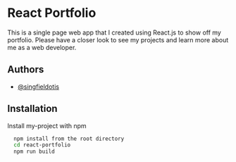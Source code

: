 
# React Portfolio

This is a single page web app that I created using React.js to show off my portfolio. Please have a closer look to see my projects and learn more about me as a web developer. 


## Authors

- [@singfieldotis](https://www.github.com/singfieldotis)

  
## Installation

Install my-project with npm

```bash
  npm install from the root directory
  cd react-portfolio
  npm run build 
```
    